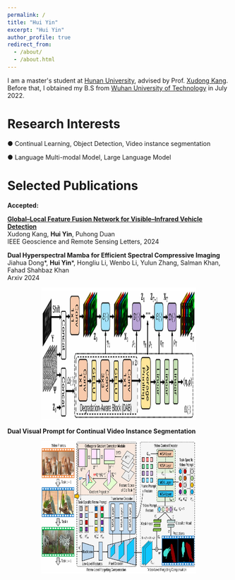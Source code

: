 ```yaml
---
permalink: /
title: "Hui Yin"
excerpt: "Hui Yin"
author_profile: true
redirect_from: 
  - /about/
  - /about.html
---
```


I am a master's student at [Hunan University](https://www-en.hnu.edu.cn/), advised by Prof. [Xudong Kang](https://scholar.google.com/citations?user=5XOeLZYAAAAJ&hl=zh-CN).
Before that, I obtained my B.S from [Wuhan University of Technology](http://english.whut.edu.cn/) in July 2022. 

Research Interests
======

● Continual Learning, Object Detection, Video instance segmentation

● Language Multi-modal Model, Large Language Model


Selected Publications
======

**Accepted:**

[**Global–Local Feature Fusion Network for Visible–Infrared Vehicle Detection**](https://ieeexplore.ieee.org/abstract/document/10476333)    
Xudong Kang, **Hui Yin**, Puhong Duan       
IEEE Geoscience and Remote Sensing Letters, 2024



**Dual Hyperspectral Mamba for Efficient Spectral Compressive Imaging**    
Jiahua Dong\*, **Hui Yin**\*, Hongliu Li, Wenbo Li, Yulun Zhang, Salman Khan, Fahad Shahbaz Khan   
Arxiv 2024

<div align=center>
<img src="../images/model2.png" width = "350" height = "300" alt="">
</div>

**Dual Visual Prompt for Continual Video Instance Segmentation**

<div align=center>
<img src="../images/model1.png" width = "350" height = "300" alt="">
</div>





